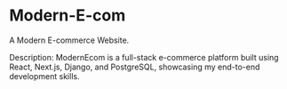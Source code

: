 # Modern-E-com
A Modern E-commerce Website. 


Description:
ModernEcom is a full-stack e-commerce platform built using React, Next.js, Django, and PostgreSQL, showcasing my end-to-end development skills.

